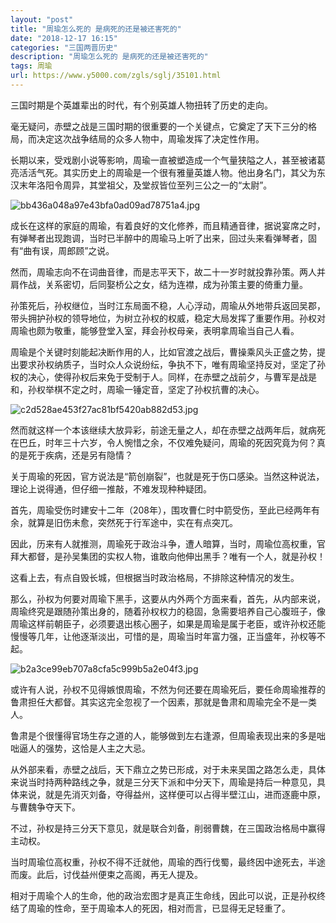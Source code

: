 ```yaml
---
layout: "post"
title: "周瑜怎么死的 是病死的还是被还害死的"
date: "2018-12-17 16:15"
categories: "三国两晋历史"
description: "周瑜怎么死的 是病死的还是被还害死的"
tags: 周瑜
url: https://www.y5000.com/zgls/sglj/35101.html
---
```






三国时期是个英雄辈出的时代，有个别英雄人物扭转了历史的走向。

毫无疑问，赤壁之战是三国时期的很重要的一个关键点，它奠定了天下三分的格局，而决定这次战争结局的众多人物中，周瑜发挥了决定性作用。  

长期以来，受戏剧小说等影响，周瑜一直被塑造成一个气量狭隘之人，甚至被诸葛亮活活气死。其实历史上的周瑜是一个很有雅量英雄人物。他出身名门，其父为东汉末年洛阳令周异，其堂祖父，及堂叔皆位至列三公之一的“太尉”。  

![bb436a048a97e43bfa0ad09ad78751a4.jpg](https://img.y5000.com/uploads/allimg/181019/bb436a048a97e43bfa0ad09ad78751a4.jpg)

成长在这样的家庭的周瑜，有着良好的文化修养，而且精通音律，据说宴席之时，有弹琴者出现跑调，当时已半醉中的周瑜马上听了出来，回过头来看弹琴者，固有“曲有误，周郎顾”之说。  

然而，周瑜志向不在词曲音律，而是志平天下，故二十一岁时就投靠孙策。两人并肩作战，关系密切，后同娶桥公之女，结为连襟，成为孙策主要的倚重力量。  

孙策死后，孙权继位，当时江东局面不稳，人心浮动，周瑜从外地带兵返回吴郡，带头拥护孙权的领导地位，为树立孙权的权威，稳定大局发挥了重要作用。孙权对周瑜也颇为敬重，能够登堂入室，拜会孙权母亲，表明拿周瑜当自己人看。

周瑜是个关键时刻能起决断作用的人，比如官渡之战后，曹操乘风头正盛之势，提出要求孙权纳质子，当时众人众说纷纭，争执不下，唯有周瑜坚持反对，坚定了孙权的决心，使得孙权后来免于受制于人。同样，在赤壁之战前夕，与曹军是战是和，孙权举棋不定之时，周瑜一锤定音，坚定了孙权抗曹的决心。  

![c2d528ae453f27ac81bf5420ab882d53.jpg](https://img.y5000.com/uploads/allimg/181019/c2d528ae453f27ac81bf5420ab882d53.jpg)

然而就这样一个本该继续大放异彩，前途无量之人，却在赤壁之战两年后，就病死在巴丘，时年三十六岁，令人惋惜之余，不仅难免疑问，周瑜的死因究竟为何？真的是死于疾病，还是另有隐情？  

关于周瑜的死因，官方说法是“箭创崩裂”，也就是死于伤口感染。当然这种说法，理论上说得通，但仔细一推敲，不难发现种种疑团。

首先，周瑜受伤时建安十二年（208年），围攻曹仁时中箭受伤，至此已经两年有余，就算是旧伤未愈，突然死于行军途中，实在有点突兀。  

因此，历来有人就推测，周瑜死于政治斗争，遭人暗算，当时，周瑜位高权重，官拜大都督，是孙吴集团的实权人物，谁敢向他伸出黑手？唯有一个人，就是孙权！  

这看上去，有点自毁长城，但根据当时政治格局，不排除这种情况的发生。  

那么，孙权为何要对周瑜下黑手，这要从内外两个方面来看，首先，从内部来说，周瑜终究是跟随孙策出身的，随着孙权权力的稳固，急需要培养自己心腹班子，像周瑜这样前朝臣子，必须要退出核心圈子，如果是周瑜是属于老臣，或许孙权还能慢慢等几年，让他逐渐淡出，可惜的是，周瑜当时年富力强，正当盛年，孙权等不起。  

![b2a3ce99eb707a8cfa5c999b5a2e04f3.jpg](https://img.y5000.com/uploads/allimg/181019/b2a3ce99eb707a8cfa5c999b5a2e04f3.jpg)

或许有人说，孙权不见得嫉恨周瑜，不然为何还要在周瑜死后，要任命周瑜推荐的鲁肃担任大都督。其实这完全忽视了一个因素，那就是鲁肃和周瑜完全不是一类人。  

鲁肃是个很懂得官场生存之道的人，能够做到左右逢源，但周瑜表现出来的多是咄咄逼人的强势，这恰是人主之大忌。

从外部来看，赤壁之战后，天下鼎立之势已形成，对于未来吴国之路怎么走，具体来说当时持两种路线之争，就是三分天下派和中分天下，周瑜是持后一种意见，具体来说，就是先消灭刘备，夺得益州，这样便可以占得半壁江山，进而逐鹿中原，与曹魏争夺天下。  

不过，孙权是持三分天下意见，就是联合刘备，削弱曹魏，在三国政治格局中赢得主动权。  

当时周瑜位高权重，孙权不得不迁就他，周瑜的西行伐蜀，最终因中途死去，半途而废。此后，讨伐益州便束之高阁，再无人提及。  

相对于周瑜个人的生命，他的政治宏图才是真正生命线，因此可以说，正是孙权终结了周瑜的性命，至于周瑜本人的死因，相对而言，已显得无足轻重了。  

  
